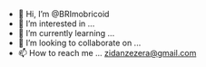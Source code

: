 - 👋 Hi, I’m @BRImobricoid
- 👀 I’m interested in ...
- 🌱 I’m currently learning ...
- 💞️ I’m looking to collaborate on ...
- 📫 How to reach me ... zidanzezera@gmail.com

<!---
BRImobricoid/BRImobricoid is a ✨ special ✨ repository because its `README.md` (this file) appears on your GitHub profile.
You can click the Preview link to take a look at your changes.
--->
